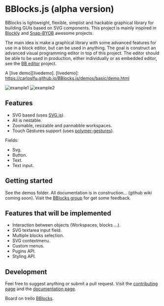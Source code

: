 # BBlocks.js (alpha version)

BBlocks is lightweight, flexible, simplist and hackable graphical library for building GUIs based on SVG components. This project is mainly inspired in [Blockly][blockly-git] and [Snap-BYOB][snap-git] awesome projects.

The main idea is make a graphical library with some advanced features for use in a block editor, but can be used in anything. The goal is construct an advanced visual programming editor in top of this project. The editor should be able to be used in production, either individually or as embedded editor, see the [BB editor][bb-editor-git] project.

A [live demo][livedemo].
[livedemo]: https://carloslfu.github.io/BBlocks.js/demos/basic/demo.html

![example1](https://github.com/carloslfu/BBlocks.js/blob/master/BB.jpg)
![example2](https://github.com/carloslfu/BBlocks.js/blob/master/BB_with_zoom.jpg)

## Features

- SVG based (uses [SVG.js][svgjs-git]).
- All is nestable.
- Zoomable, resizable and pannabble workspaces.
- Touch Gestures support (uses [polymer-gestures][polymer-gestures-git]).

Fields:

- Svg.
- Button.
- Text.
- Text input.

## Getting started

See the demos folder. All documentation is in construction... (github wiki coming soon). Visit the [BBlocks group][BBlocks-group] for get some feedback.

## Features that will be implemented

- Interaction between objects (Workspaces, blocks ...).
- SVG textarea input field.
- Multiple blocks selection.
- SVG contextmenu.
- Custom menus.
- Pugins API.
- Styling API.

## Development

Feel free to suggest anything or submit a pull request. Visit the [contributing page][Contributing-guide] and the [documentation page][docs-page].

Board on trello [BBlocks][BBlocks-trello].

[BBlocks-group]: https://groups.google.com/forum/?hl=es#!forum/bblocks
[Contributing-guide]: https://github.com/carloslfu/BBlocks.js/blob/master/CONTRIBUTING.md
[docs-page]: https://github.com/carloslfu/BBlocks.js/blob/master/DOCS.md
[BBlocks-trello]: https://trello.com/b/0u71Uj56/bblocks-js

[blockly-git]: https://github.com/google/blockly
[snap-git]: https://github.com/jmoenig/Snap--Build-Your-Own-Blocks
[bb-editor-git]: https://github.com/carloslfu/BB-editor
[pep-git]: https://github.com/jquery/PEP
[svgjs-git]: https://github.com/wout/svg.js
[polymer-gestures-git]:https://github.com/Polymer/polymer-gestures
